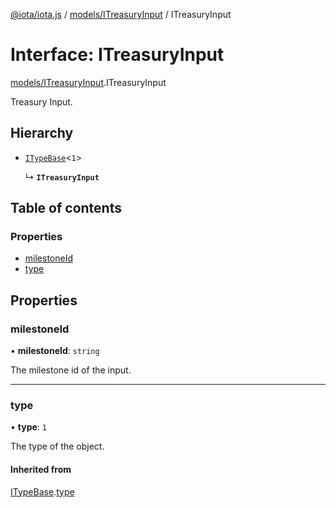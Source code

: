 [@iota/iota.js](../README.md) / [models/ITreasuryInput](../modules/models_ITreasuryInput.md) / ITreasuryInput

# Interface: ITreasuryInput

[models/ITreasuryInput](../modules/models_ITreasuryInput.md).ITreasuryInput

Treasury Input.

## Hierarchy

- [`ITypeBase`](models_ITypeBase.ITypeBase.md)<``1``\>

  ↳ **`ITreasuryInput`**

## Table of contents

### Properties

- [milestoneId](models_ITreasuryInput.ITreasuryInput.md#milestoneid)
- [type](models_ITreasuryInput.ITreasuryInput.md#type)

## Properties

### milestoneId

• **milestoneId**: `string`

The milestone id of the input.

___

### type

• **type**: ``1``

The type of the object.

#### Inherited from

[ITypeBase](models_ITypeBase.ITypeBase.md).[type](models_ITypeBase.ITypeBase.md#type)
